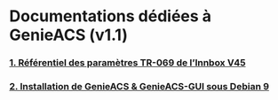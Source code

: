 # Documentations dédiées à GenieACS (v1.1)
### [1. Référentiel des paramètres TR-069 de l’Innbox V45](/innbox_v45.md)
### [2. Installation de GenieACS & GenieACS-GUI sous Debian 9](/installation-debian9.md)
